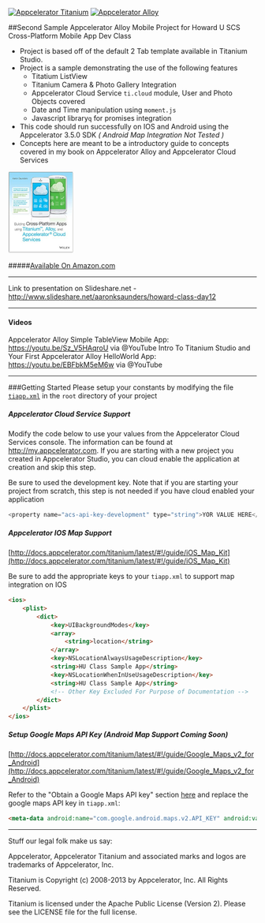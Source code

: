 [![Appcelerator Titanium](http://www-static.appcelerator.com/badges/titanium-git-badge-sq.png)](http://appcelerator.com/titanium/) [![Appcelerator Alloy](http://www-static.appcelerator.com/badges/alloy-git-badge-sq.png)](http://appcelerator.com/alloy/)

##Second Sample Appcelerator Alloy Mobile Project for Howard U SCS Cross-Platform Mobile App Dev Class

* Project is based off of the default 2 Tab template available in Titanium Studio.
* Project is a sample demonstrating the use of the following features
  * Titatium ListView
  * Titanium Camera & Photo Gallery Integration
  * Appcelerator Cloud Service `ti.cloud` module, User and Photo Objects covered
  * Date and Time manipulation using `moment.js`
  * Javascript library`q` for promises integration
* This code should run successfully on IOS and Android using the Appcelerator 3.5.0 SDK *( Android Map Integration Not Tested )* 
* Concepts here are meant to be a introductory guide to concepts covered in my book on Appcelerator Alloy and Appcelerator Cloud Services

![text](screens/small_book_cover.png)

#####[Available On Amazon.com](http://www.amazon.com/Building-Cross-Platform-Titanium-Appcelerator-Services/dp/1118673255)
____
Link to presentation on Slideshare.net - http://www.slideshare.net/aaronksaunders/howard-class-day12
____
#### Videos
Appcelerator Alloy Simple TableView Mobile App: https://youtu.be/Sz_V5HAqroU via @YouTube
Intro To Titanium Studio and Your First Appcelerator Alloy HelloWorld App: https://youtu.be/EBFbkM5eM6w via @YouTube
____
###Getting Started
Please setup your constants by modifying the file [`tiapp.xml`](tiapp.xml) in the `root` directory of your project

##### Appcelerator Cloud Service Support
Modify the code below to use your values from the Appcelerator Cloud Services console. The information can be found at http://my.appcelerator.com. If you are starting with a new project you created in Appcelerator Studio, you can cloud enable the application at creation and skip this step.

Be sure to used the development key. Note that if you are starting your project from scratch, this step is not needed if you have cloud enabled your application

````Javascript
<property name="acs-api-key-development" type="string">YOR VALUE HERE</property>
````
##### Appcelerator IOS Map Support

[http://docs.appcelerator.com/titanium/latest/#!/guide/iOS_Map_Kit](http://docs.appcelerator.com/titanium/latest/#!/guide/iOS_Map_Kit)

Be sure to add the appropriate keys to your `tiapp.xml` to support map integration on IOS
````HTML
<ios>
    <plist>
        <dict>
            <key>UIBackgroundModes</key>
            <array>
                <string>location</string>
            </array>
            <key>NSLocationAlwaysUsageDescription</key>
            <string>HU Class Sample App</string>
            <key>NSLocationWhenInUseUsageDescription</key>
            <string>HU Class Sample App</string>
            <!-- Other Key Excluded For Purpose of Documentation -->
        </dict>
    </plist>
</ios>
````
##### Setup Google Maps API Key (Android Map Support Coming Soon)

[http://docs.appcelerator.com/titanium/latest/#!/guide/Google_Maps_v2_for_Android](http://docs.appcelerator.com/titanium/latest/#!/guide/Google_Maps_v2_for_Android)

Refer to the "Obtain a Google Maps API key" section [here](https://developers.google.com/maps/documentation/android/start#getting_the_google_maps_android_api_v2) and replace the google maps API key in `tiapp.xml`:

````HTML
<meta-data android:name="com.google.android.maps.v2.API_KEY" android:value="..."/>
````
----------------------------------
Stuff our legal folk make us say:

Appcelerator, Appcelerator Titanium and associated marks and logos are 
trademarks of Appcelerator, Inc. 

Titanium is Copyright (c) 2008-2013 by Appcelerator, Inc. All Rights Reserved.

Titanium is licensed under the Apache Public License (Version 2). Please
see the LICENSE file for the full license.

